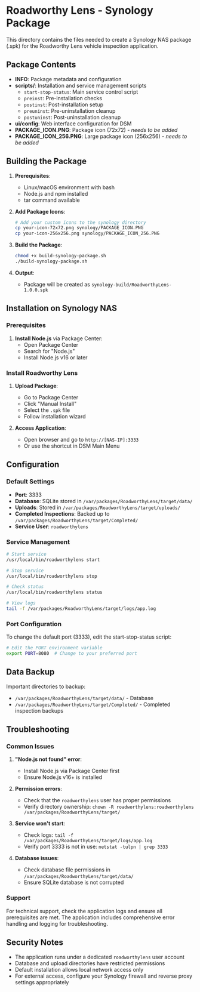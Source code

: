 # Roadworthy Lens - Synology Package

This directory contains the files needed to create a Synology NAS package (.spk) for the Roadworthy Lens vehicle inspection application.

## Package Contents

- **INFO**: Package metadata and configuration
- **scripts/**: Installation and service management scripts
  - `start-stop-status`: Main service control script
  - `preinst`: Pre-installation checks
  - `postinst`: Post-installation setup
  - `preuninst`: Pre-uninstallation cleanup
  - `postuninst`: Post-uninstallation cleanup
- **ui/config**: Web interface configuration for DSM
- **PACKAGE_ICON.PNG**: Package icon (72x72) - *needs to be added*
- **PACKAGE_ICON_256.PNG**: Large package icon (256x256) - *needs to be added*

## Building the Package

1. **Prerequisites**:
   - Linux/macOS environment with bash
   - Node.js and npm installed
   - tar command available

2. **Add Package Icons**:
   ```bash
   # Add your custom icons to the synology directory
   cp your-icon-72x72.png synology/PACKAGE_ICON.PNG
   cp your-icon-256x256.png synology/PACKAGE_ICON_256.PNG
   ```

3. **Build the Package**:
   ```bash
   chmod +x build-synology-package.sh
   ./build-synology-package.sh
   ```

4. **Output**:
   - Package will be created as `synology-build/RoadworthyLens-1.0.0.spk`

## Installation on Synology NAS

### Prerequisites
1. **Install Node.js** via Package Center:
   - Open Package Center
   - Search for "Node.js"
   - Install Node.js v16 or later

### Install Roadworthy Lens
1. **Upload Package**:
   - Go to Package Center
   - Click "Manual Install"
   - Select the `.spk` file
   - Follow installation wizard

2. **Access Application**:
   - Open browser and go to `http://[NAS-IP]:3333`
   - Or use the shortcut in DSM Main Menu

## Configuration

### Default Settings
- **Port**: 3333
- **Database**: SQLite stored in `/var/packages/RoadworthyLens/target/data/`
- **Uploads**: Stored in `/var/packages/RoadworthyLens/target/uploads/`
- **Completed Inspections**: Backed up to `/var/packages/RoadworthyLens/target/Completed/`
- **Service User**: `roadworthylens`

### Service Management
```bash
# Start service
/usr/local/bin/roadworthylens start

# Stop service
/usr/local/bin/roadworthylens stop

# Check status
/usr/local/bin/roadworthylens status

# View logs
tail -f /var/packages/RoadworthyLens/target/logs/app.log
```

### Port Configuration
To change the default port (3333), edit the start-stop-status script:
```bash
# Edit the PORT environment variable
export PORT=8080  # Change to your preferred port
```

## Data Backup

Important directories to backup:
- `/var/packages/RoadworthyLens/target/data/` - Database
- `/var/packages/RoadworthyLens/target/Completed/` - Completed inspection backups

## Troubleshooting

### Common Issues

1. **"Node.js not found" error**:
   - Install Node.js via Package Center first
   - Ensure Node.js v16+ is installed

2. **Permission errors**:
   - Check that the `roadworthylens` user has proper permissions
   - Verify directory ownership: `chown -R roadworthylens:roadworthylens /var/packages/RoadworthyLens/target/`

3. **Service won't start**:
   - Check logs: `tail -f /var/packages/RoadworthyLens/target/logs/app.log`
   - Verify port 3333 is not in use: `netstat -tulpn | grep 3333`

4. **Database issues**:
   - Check database file permissions in `/var/packages/RoadworthyLens/target/data/`
   - Ensure SQLite database is not corrupted

### Support
For technical support, check the application logs and ensure all prerequisites are met. The application includes comprehensive error handling and logging for troubleshooting.

## Security Notes

- The application runs under a dedicated `roadworthylens` user account
- Database and upload directories have restricted permissions
- Default installation allows local network access only
- For external access, configure your Synology firewall and reverse proxy settings appropriately